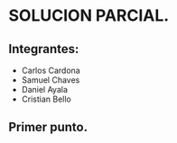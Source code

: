 # SOLUCION PARCIAL.
## Integrantes: 
- Carlos Cardona
- Samuel Chaves
- Daniel Ayala
- Cristian Bello
## Primer punto.
